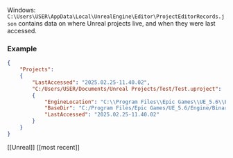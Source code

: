 
Windows: `C:\Users\USER\AppData\Local\UnrealEngine\Editor\ProjectEditorRecords.json`
contains data on where Unreal projects live, and when they were last accessed.
### Example
```json
{
	"Projects":
	{
		"LastAccessed": "2025.02.25-11.40.02",
		"C:/Users/USER/Documents/Unreal Projects/Test/Test.uproject":
		{
			"EngineLocation": "C:\\Program Files\\Epic Games\\UE_5.6\\Engine\\Binaries\\Win64\\UnrealEditor.exe",
			"BaseDir": "C:/Program Files/Epic Games/UE_5.6/Engine/Binaries/Win64/",
			"LastAccessed": "2025.02.25-11.40.02"
		}
	}
}
```
[[Unreal]]
[[most recent]]